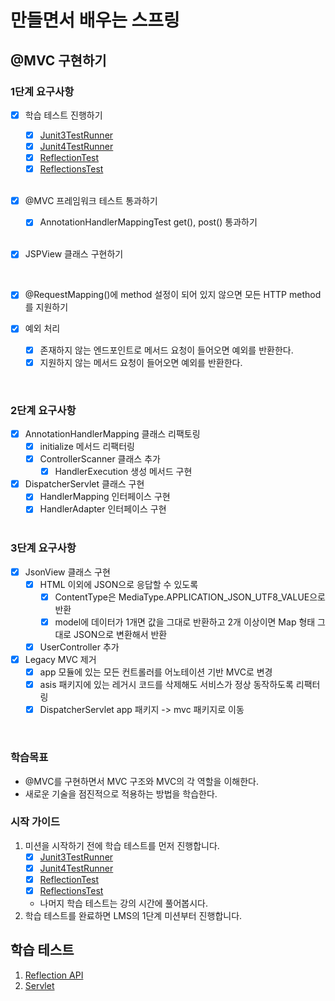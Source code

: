 # 만들면서 배우는 스프링

## @MVC 구현하기

### 1단계 요구사항

- [x] 학습 테스트 진행하기
    - [x] [Junit3TestRunner](study/src/test/java/reflection/Junit3TestRunner.java)
    - [x] [Junit4TestRunner](study/src/test/java/reflection/Junit4TestRunner.java)
    - [x] [ReflectionTest](study/src/test/java/reflection/ReflectionTest.java)
    - [x] [ReflectionsTest](study/src/test/java/reflection/ReflectionsTest.java)

    <br>

- [x] @MVC 프레임워크 테스트 통과하기
    - [x] AnnotationHandlerMappingTest get(), post() 통과하기

    <br>

- [x] JSPView 클래스 구현하기

    <br>

- [x] @RequestMapping()에 method 설정이 되어 있지 않으면 모든 HTTP method를 지원하기
- [x] 예외 처리
    - [x] 존재하지 않는 엔드포인트로 메서드 요청이 들어오면 예외를 반환한다.
    - [x] 지원하지 않는 메서드 요청이 들어오면 예외를 반환한다.

<br>

### 2단계 요구사항

- [x] AnnotationHandlerMapping 클래스 리팩토링
    - [x] initialize 메서드 리팩터링
    - [x] ControllerScanner 클래스 추가
        - [x] HandlerExecution 생성 메서드 구현
- [x] DispatcherServlet 클래스 구현
    - [x] HandlerMapping 인터페이스 구현
    - [x] HandlerAdapter 인터페이스 구현

    <br>

### 3단계 요구사항

- [x] JsonView 클래스 구현
    - [x] HTML 이외에 JSON으로 응답할 수 있도록
        - [x] ContentType은 MediaType.APPLICATION_JSON_UTF8_VALUE으로 반환
        - [x] model에 데이터가 1개면 값을 그대로 반환하고 2개 이상이면 Map 형태 그대로 JSON으로 변환해서 반환
    - [x] UserController 추가
- [x] Legacy MVC 제거
    - [x] app 모듈에 있는 모든 컨트롤러를 어노테이션 기반 MVC로 변경
    - [x] asis 패키지에 있는 레거시 코드를 삭제해도 서비스가 정상 동작하도록 리팩터링
    - [X] DispatcherServlet app 패키지 -> mvc 패키지로 이동

<br>

### 학습목표

- @MVC를 구현하면서 MVC 구조와 MVC의 각 역할을 이해한다.
- 새로운 기술을 점진적으로 적용하는 방법을 학습한다.

### 시작 가이드

1. 미션을 시작하기 전에 학습 테스트를 먼저 진행합니다.
    - [x] [Junit3TestRunner](study/src/test/java/reflection/Junit3TestRunner.java)
    - [x] [Junit4TestRunner](study/src/test/java/reflection/Junit4TestRunner.java)
    - [x] [ReflectionTest](study/src/test/java/reflection/ReflectionTest.java)
    - [x] [ReflectionsTest](study/src/test/java/reflection/ReflectionsTest.java)
    - 나머지 학습 테스트는 강의 시간에 풀어봅시다.
2. 학습 테스트를 완료하면 LMS의 1단계 미션부터 진행합니다.

## 학습 테스트

1. [Reflection API](study/src/test/java/reflection)
2. [Servlet](study/src/test/java/servlet)
